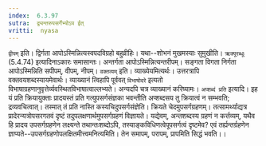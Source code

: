 ```yaml
---
index:  6.3.97
sutra:  द्व्यन्तरुपसर्गेभ्योऽप ईत्
vritti:  nyasa
---
```


`द्वीपम्` इति। द्विर्गता आपोऽस्मिन्नित्यस्वपदविग्रहो बहुव्रीहिः। यथा--शोभनं मुखमस्याः सुमुखीति। `ऋक्पूरब्धूः` (5.4.74) इत्यादिनाऽकारः समासान्तः। अन्तर्गता आपोऽस्मिन्नित्यन्तरीपम्। सङ्गता विगता निर्गता आपोऽस्मिन्निति सपीपम्, वीपम्, नीपम्।
`वक्तव्यम्` इति। व्याख्येयमित्यर्थः। उत्तरत्रापि वक्तवयशब्दस्यायमेवार्थः। व्याख्यानं त्विहापि पूर्ववत् `विभाषोदरे` इत्यतो विभाषाग्रहणानुवृत्तेर्व्यवस्थितविभाषात्वाल्लभ्यते। अन्यदपि चत्र व्याख्यानं करिष्यामः।
`अप्शब्दं प्रति` इत्यादि। इह यं प्रति क्रियायुक्ताः प्रादयस्तं प्रति गत्युपसर्गसंज्ञका भवन्तीति अप्शब्दसय तु क्रियात्वं न सम्भवति; द्रव्यवचित्वात्। तस्मात् तं प्रति नास्ति कस्यचिदुपसर्गसंज्ञेति। क्रियते चेदमुपसर्गग्रहणम्। तत्सामर्थ्याद्यत्र प्रादेरन्यत्रोपसरगतवं दृष्टं तदुपलक्षणार्थमुपसर्गग्रहणं विज्ञायते। यद्येवम्, अन्तशब्दस्य ग्रहणं न कर्त्तव्यम्, यथैव हि प्रादय उपसर्गग्रहणेन लक्ष्यन्ते तथान्तःशब्दोऽपि, तस्याङ्कविधिणत्वेपूपसर्गत्वं दृष्टमेव? एवं तर्ह्यन्तर्ग्रहणेन ज्ञाप्यते--उपसर्गग्रहणोपलक्षितमीत्त्वमनित्यमिति। तेन समापम्, परापम्, प्रापमिति सिद्धं भवति।।

